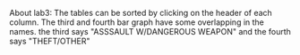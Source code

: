 About lab3:
The tables can be sorted by clicking on the header of each column.
The third and fourth bar graph have some overlapping in the names. the third says "ASSSAULT W/DANGEROUS WEAPON" and the fourth says "THEFT/OTHER"
